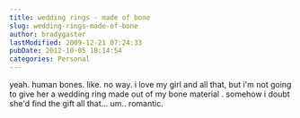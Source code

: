 ```yaml
---
title: wedding rings - made of bone
slug: wedding-rings-made-of-bone
author: bradygaster
lastModified: 2009-12-21 07:24:33
pubDate: 2012-10-05 18:14:54
categories: Personal
---
```


yeah. human bones. like. no way. i love my girl and all that, but i&apos;m not going to give her a
<a>wedding ring made out of my bone material</a> . somehow i doubt she&apos;d find the gift all that... um.. romantic.
